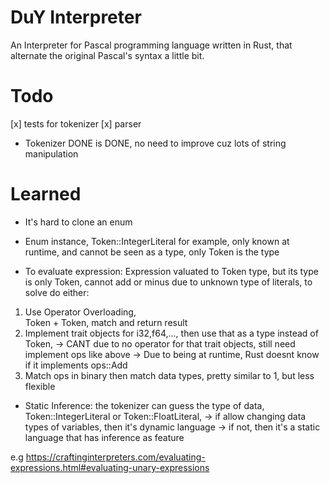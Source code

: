 # DuY Interpreter

An Interpreter for Pascal programming language written in Rust, that alternate the original Pascal's syntax a little bit.

# Todo

[x] tests for tokenizer
[x] parser
<!-- [] boolean opeartors -->

- Tokenizer DONE is DONE, no need to improve cuz lots of string manipulation

# Learned
- It's hard to clone an enum 
- Enum instance, Token::IntegerLiteral for example, 
only known at runtime, and cannot be seen as a type, only Token is the type

- To evaluate expression:
Expression valuated to Token type, but its type is only Token, 
cannot add or minus due to unknown type of literals, to solve do either:
1. Use Operator Overloading,     
Token + Token, match and return result  
2. Implement trait objects for i32,f64,..., then use that as a type instead of Token, 
-> CANT due to no operator for that trait objects, still need implement ops like above
-> Due to being at runtime, Rust doesnt know if it implements ops::Add 
3. Match ops in binary then match data types, pretty similar to 1, but less flexible 

- Static Inference: the tokenizer can guess the type of data, Token::IntegerLiteral or Token::FloatLiteral,
-> if allow changing data types of variables, then it's dynamic language
-> if not, then it's a static language that has inference as feature

e.g https://craftinginterpreters.com/evaluating-expressions.html#evaluating-unary-expressions
<!-- => https://doc.rust-lang.org/book/ch19-04-advanced-types.html for types handling  -->
